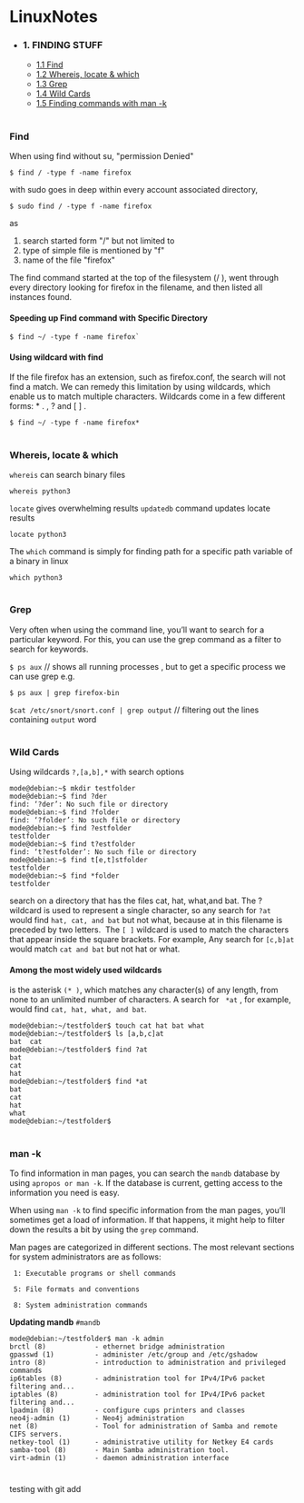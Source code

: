 # LinuxNotes

- ### 1. FINDING STUFF
   -  [1.1 Find](https://github.com/pwnCmndr/LinuxNotes/blob/main/README.md#find) 
   -  [1.2 Whereis, locate & which](https://github.com/pwnCmndr/LinuxNotes/blob/main/README.md#whereis-locate--which)
   -  [1.3 Grep](https://github.com/pwnCmndr/LinuxNotes/blob/main/README.md#grep)
   -  [1.4 Wild Cards](https://github.com/pwnCmndr/LinuxNotes/blob/main/README.md#wild-cards)
   -  [1.5 Finding commands with man -k](https://github.com/pwnCmndr/LinuxNotes/blob/main/README.md#man--k)


#
### Find
When using find without su, "permission Denied"

`$ find / -type f -name firefox`

with sudo goes in deep within every account associated directory,

`$ sudo find / -type f -name firefox`

as 

1. search started form "/" but not limited to
2. type of simple file is mentioned by "f" 
3. name of the file "firefox"


The find command started at the top of the filesystem (/ ), went through every directory
looking for firefox in the filename, and then listed all instances found.


#### Speeding up Find command with Specific Directory

```
$ find ~/ -type f -name firefox`
```
#### Using wildcard with find

If the file firefox has an extension, such as
firefox.conf, the search will not find a match. We can remedy this limitation by using
wildcards, which enable us to match multiple characters. Wildcards come in a few
different forms: * . , ? and [ ] .

```
$ find ~/ -type f -name firefox*
```
#
### Whereis, locate & which

`whereis` can search binary files 

`whereis python3`

`locate` gives overwhelming results 
`updatedb` command updates locate results


`locate python3`

The `which` command is simply for finding path for a specific path variable of a binary in linux

`which python3`

#
### Grep

Very often when using the command line, you’ll want to search for a particular
keyword. For this, you can use the grep command as a filter to search for keywords.


`$ ps aux`  // shows all running processes , but to get a specific process we can use grep 
e.g.

`$ ps aux | grep firefox-bin` 

`$cat /etc/snort/snort.conf | grep output` // filtering out the lines containing `output` word

#
### Wild Cards

Using wildcards `?,[a,b],*` with search options 

```
mode@debian:~$ mkdir testfolder
mode@debian:~$ find ?der
find: ‘?der’: No such file or directory
mode@debian:~$ find ?folder
find: ‘?folder’: No such file or directory
mode@debian:~$ find ?estfolder
testfolder
mode@debian:~$ find t?estfolder
find: ‘t?estfolder’: No such file or directory
mode@debian:~$ find t[e,t]stfolder
testfolder
mode@debian:~$ find *folder
testfolder
```
search on a directory that has the files cat, hat, what,and bat. 
The ? wildcard is used to represent a single character, 
so any search for `?at` would find `hat, cat, and bat` but not what, because at in this filename is preceded by two letters. 
The `[ ]` wildcard is used to match the characters that appear inside the square brackets. 
For example, 
Any search for `[c,b]at` would match `cat and bat` but not hat or what. 
#### Among the most widely used wildcards
is the asterisk `(* )`, which matches any character(s) of any length,
from none to an unlimited number of characters. A search for ` *at` , for
example, would find `cat, hat, what, and bat`.

```
mode@debian:~/testfolder$ touch cat hat bat what
mode@debian:~/testfolder$ ls [a,b,c]at
bat  cat
mode@debian:~/testfolder$ find ?at
bat
cat
hat
mode@debian:~/testfolder$ find *at
bat
cat
hat
what
mode@debian:~/testfolder$ 
```
#
### man -k

To find information in man pages, you can search the `mandb` database by using
`apropos or man -k`. If the database is current, getting access to the information you need is easy.

When using `man -k` to find specific information from the man pages, you’ll
sometimes get a load of information. If that happens, it might help to filter down the results a bit by using the `grep` command.

Man pages are categorized in different sections. The most relevant sections for system administrators are as follows:
```
 1: Executable programs or shell commands

 5: File formats and conventions

 8: System administration commands
``` 

**Updating mandb**
 `#mandb`
 
 ```
 mode@debian:~/testfolder$ man -k admin
brctl (8)            - ethernet bridge administration
gpasswd (1)          - administer /etc/group and /etc/gshadow
intro (8)            - introduction to administration and privileged commands
ip6tables (8)        - administration tool for IPv4/IPv6 packet filtering and...
iptables (8)         - administration tool for IPv4/IPv6 packet filtering and...
lpadmin (8)          - configure cups printers and classes
neo4j-admin (1)      - Neo4j administration
net (8)              - Tool for administration of Samba and remote CIFS servers.
netkey-tool (1)      - administrative utility for Netkey E4 cards
samba-tool (8)       - Main Samba administration tool.
virt-admin (1)       - daemon administration interface
```

#

testing with git add
